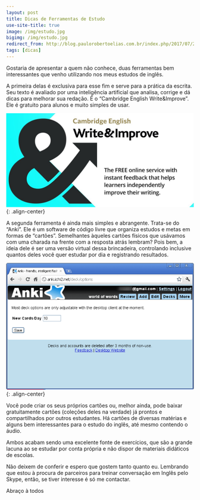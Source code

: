```yaml
---
layout: post
title: Dicas de Ferramentas de Estudo
use-site-title: true
image: /img/estudo.jpg
bigimg: /img/estudo.jpg
redirect_from: http://blog.paulorobertoelias.com.br/index.php/2017/07/28/learning-tools-tips/
tags: [dicas]
---
```


Gostaria de apresentar a quem não conhece, duas ferramentas bem interessantes que venho utilizando nos meus estudos de inglês.

A primeira delas é exclusiva para esse fim e serve para a prática da escrita. Seu texto é avaliado por uma inteligência artificial que analisa, corrige e dá dicas para melhorar sua redação. É o “Cambridge English Write&Improve”. Ele é gratuito para alunos e muito simples de usar.

![image](../img/writeimprove.jpg){: .align-center}

A segunda ferramenta é ainda mais simples e abrangente. Trata-se do “Anki”. Ele é um software de código livre que organiza estudos e metas em formas de “cartões”. Semelhantes àqueles cartões físicos que usávamos com uma charada na frente com a resposta atrás lembram? Pois bem, a ideia dele é ser uma versão virtual dessa brincadeira, controlando inclusive quantos deles você quer estudar por dia e registrando resultados.

![image](../img/anki.webp){: .align-center}

Você pode criar os seus próprios cartões ou, melhor ainda, pode baixar gratuitamente cartões (coleções deles na verdade) já prontos e compartilhados por outros estudantes. Há cartões de diversas matérias e alguns bem interessantes para o estudo do inglês, até mesmo contendo o áudio.

Ambos acabam sendo uma excelente fonte de exercícios, que são a grande lacuna ao se estudar por conta própria e não dispor de materiais didáticos de escolas.

Não deixem de conferir e espero que gostem tanto quanto eu. Lembrando que estou à procura de parceiros para treinar conversação em Inglês pelo Skype, então, se tiver interesse é só me contactar.

Abraço à todos